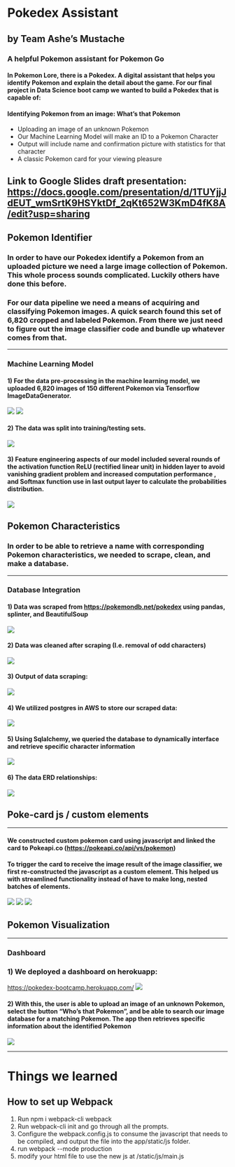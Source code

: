 # Pokedex Assistant 
## by Team Ashe’s Mustache
### A helpful Pokemon assistant for Pokemon Go

#### In Pokemon Lore, there is a Pokedex.  A digital assistant that helps you identify Pokemon and explain the detail about the game.  For our final project in Data Science boot camp we wanted to build a Pokedex that is capable of:

#### Identifying Pokemon from an image: What’s that Pokemon
- Uploading an image of an unknown Pokemon
- Our Machine Learning Model will make an ID to a Pokemon Character
- Output will include name and confirmation picture with statistics for that character
-	A classic Pokemon card for your viewing pleasure
## Link to Google Slides draft presentation: https://docs.google.com/presentation/d/1TUYjjJdEUT_wmSrtK9HSYktDf_2qKt652W3KmD4fK8A/edit?usp=sharing




## Pokemon Identifier
### In order to have our Pokedex identify a Pokemon from an uploaded picture we need a large image collection of Pokemon.  This whole process sounds complicated. Luckily others have done this before.  

### For our data pipeline we need a means of acquiring and classifying Pokemon images.  A quick search found this set of 6,820 cropped and labeled Pokemon. From there we just need to figure out the image classifier code and bundle up whatever comes from that.
---------------------------------------------------------------
### Machine Learning Model 

#### 1) For the data pre-processing in the machine learning model, we uploaded 6,820 images of 150 different Pokemon via Tensorflow ImageDataGenerator.
![](https://github.com/cosmicdreams/final_project_group1/blob/main/app/Resources/JN7.png)
![](https://github.com/cosmicdreams/final_project_group1/blob/main/app/Resources/JN8.png)

#### 2) The data was split into training/testing sets. 

![](https://github.com/cosmicdreams/final_project_group1/blob/develop/app/Resources/JN9_5.png)
#### 3) Feature engineering aspects of our model included several rounds of the activation function ReLU (rectified linear unit) in hidden layer to avoid vanishing gradient problem and increased computation performance , and Softmax function use in last output layer to calculate the probabilities distribution. 
![](https://github.com/cosmicdreams/final_project_group1/blob/develop/app/Resources/JN10_5.png)




## Pokemon Characteristics
### In order to be able to retrieve a name with corresponding Pokemon characteristics, we needed to scrape, clean, and make a database.

---------------------------------------------------------------
### Database Integration
#### 1) Data was scraped from https://pokemondb.net/pokedex using pandas, splinter, and BeautifulSoup
![](https://github.com/cosmicdreams/final_project_group1/blob/main/app/Resources/JN1.png)

#### 2) Data was cleaned after scraping (I.e. removal of odd characters)
![](https://github.com/cosmicdreams/final_project_group1/blob/main/app/Resources/JN1_5.png)

#### 3) Output of data scraping:
![](https://github.com/cosmicdreams/final_project_group1/blob/main/app/Resources/JN2.png)

#### 4) We utilized postgres in AWS to store our scraped data:
![](https://github.com/cosmicdreams/final_project_group1/blob/main/app/Resources/JN3.png)

#### 5) Using Sqlalchemy, we queried the database to dynamically interface and retrieve specific character information
![](https://github.com/cosmicdreams/final_project_group1/blob/main/app/Resources/JN4.png)

#### 6) The data ERD relationships:

![](https://github.com/cosmicdreams/final_project_group1/blob/develop/app/Resources/JN12.png)

## Poke-card js / custom elements
-------------------------------------------------------

#### We constructed custom pokemon card using javascript and linked the card to Pokeapi.co (https://pokeapi.co/api/vs/pokemon)
#### To trigger the card to receive the image result of the image classifier, we first re-constructed the javascript as a custom element. This helped us with streamlined functionality instead of have to make long, nested batches of elements.
![](https://github.com/cosmicdreams/final_project_group1/blob/develop/app/Resources/JN13.png)
![](https://github.com/cosmicdreams/final_project_group1/blob/develop/app/Resources/JN14.png)
![](https://github.com/cosmicdreams/final_project_group1/blob/develop/app/Resources/JN15.png)

## Pokemon Visualization
--------------------------------------------------------
### Dashboard 
### 1) We deployed a dashboard on herokuapp: 
https://pokedex-bootcamp.herokuapp.com/
![](https://github.com/cosmicdreams/final_project_group1/blob/main/app/Resources/JN5.png)
#### 2) With this, the user is able to upload an image of an unknown Pokemon, select the button “Who’s that Pokemon”, and be able to search our image database for a matching Pokemon. The app then retrieves specific information about the identified Pokemon
![](https://github.com/cosmicdreams/final_project_group1/blob/main/app/Resources/JN6.png)

---------------------------------------------------------

# Things we learned

## How to set up Webpack
1. Run npm i webpack-cli webpack
2. Run webpack-cli init and go through all the prompts. 
3. Configure the webpack.config.js to consume the javascript that needs to be compiled, and output the file into the app/static/js folder.
4. run webpack --mode production
5. modify your html file to use the new js at /static/js/main.js
